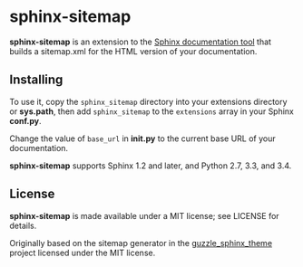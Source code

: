 # sphinx-sitemap

**sphinx-sitemap** is an extension to the [Sphinx documentation tool](http://sphinx-doc.org/) that builds a sitemap.xml for the HTML version of your documentation.

## Installing

To use it, copy the `sphinx_sitemap` directory into your extensions directory or **sys.path**, then add `sphinx_sitemap` to the `extensions` array in your Sphinx **conf.py**.

Change the value of `base_url` in **__init__.py** to the current base URL of your documentation.

**sphinx-sitemap** supports Sphinx 1.2 and later, and Python 2.7, 3.3, and 3.4.

## License

**sphinx-sitemap** is made available under a MIT license; see LICENSE for details.

Originally based on the sitemap generator in the [guzzle_sphinx_theme](https://github.com/guzzle/guzzle_sphinx_theme) project licensed under the MIT license.